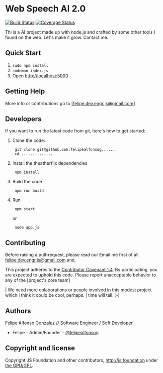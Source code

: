 # Web Speech AI 2.0

[![Build Status](https://travis-ci.org/node-red/node-red.svg)](https://travis-ci.org/theatherflix/theatherflix)
[![Coverage Status](https://coveralls.io/repos/node-red/node-red/badge.svg?branch=master)](https://coveralls.io/r/theatherflix/theatherflix?branch=master) 

Thi is a AI project made up with node.js and crafted by some other tools I found on the web. Let's make it grow. Contact me.

## Quick Start

1. `sudo npm install`
2. `nodemon index.js`
3. Open <http://localhost:5000>

## Getting Help

More info or contributions go to [felipe.dev.engr.js@gmail.com] 


## Developers

If you want to run the latest code from git, here's how to get started:

1. Clone the code:

        git clone git@github.com:felipealfonsog.......
        cd ..............

2. Install the theatherflix dependencies

        npm install

3. Build the code

        npm run build

4. Run

        npm start
   or

        node app.js

## Contributing

Before raising a pull-request, please read our
Email me first of all: felipe.dev.engr.js@gmail.com and,

This project adheres to the [Contributor Covenant 1.4](http://contributor-covenant.org/version/1/4/).
 By participating, you are expected to uphold this code. Please report unacceptable
 behavior to any of the [project's core team]


| We need more colaborations or people involved in this modest project which I think it could be cool, perhaps.
| time will tell. ;-)

## Authors

Felipe Alfonso Gonzalez // Software Engineer / Soft Developer.

* Felipe - Admin/Founder - [@felipealfonsog](http://twitter.com/felipealfonsog)




## Copyright and license
 
Copyright JS Foundation and other contributors, http://js.foundation under [the GPU/GPL](LICENSE).
